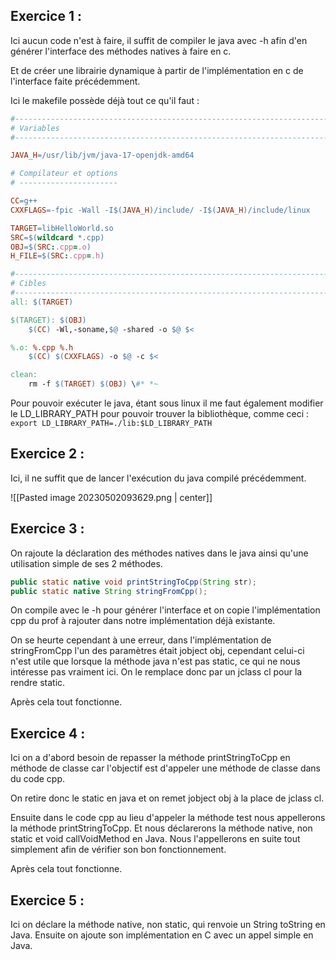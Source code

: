 ## Exercice 1 :

Ici aucun code n'est à faire, il suffit de compiler le java avec -h afin d'en générer l'interface des méthodes natives à faire en c.

Et de créer une librairie dynamique à partir de l'implémentation en c de l'interface faite précédemment.

Ici le makefile possède déjà tout ce qu'il faut :

```makefile
#---------------------------------------------------------------------------------
# Variables
#---------------------------------------------------------------------------------

JAVA_H=/usr/lib/jvm/java-17-openjdk-amd64

# Compilateur et options
# ----------------------

CC=g++
CXXFLAGS=-fpic -Wall -I$(JAVA_H)/include/ -I$(JAVA_H)/include/linux

TARGET=libHelloWorld.so
SRC=$(wildcard *.cpp)
OBJ=$(SRC:.cpp=.o)
H_FILE=$(SRC:.cpp=.h)

#---------------------------------------------------------------------------------
# Cibles
#---------------------------------------------------------------------------------
all: $(TARGET)

$(TARGET): $(OBJ)
	$(CC) -Wl,-soname,$@ -shared -o $@ $< 

%.o: %.cpp %.h
	$(CC) $(CXXFLAGS) -o $@ -c $<

clean:
	rm -f $(TARGET) $(OBJ) \#* *~

```

Pour pouvoir exécuter le java, étant sous linux il me faut également modifier le LD_LIBRARY_PATH pour pouvoir trouver la bibliothèque, comme ceci :
`export LD_LIBRARY_PATH=./lib:$LD_LIBRARY_PATH`

## Exercice 2 :

Ici, il ne suffit que de lancer l'exécution du java compilé précédemment.

![[Pasted image 20230502093629.png | center]]

## Exercice 3 :

On rajoute la déclaration des méthodes natives dans le java ainsi qu'une utilisation simple de ses 2 méthodes.
```java
public static native void printStringToCpp(String str);  
public static native String stringFromCpp();
```

On compile avec le -h pour générer l'interface et on copie l'implémentation cpp du prof à rajouter dans notre implémentation déjà existante.

On se heurte cependant à une erreur, dans l'implémentation de stringFromCpp l'un des paramètres était jobject obj, cependant celui-ci n'est utile que lorsque la méthode java n'est pas static, ce qui ne nous intéresse pas vraiment ici. On le remplace donc par un jclass cl pour la rendre static.

Après cela tout fonctionne.

## Exercice 4 :

Ici on a d'abord besoin de repasser la méthode printStringToCpp en méthode de classe car l'objectif est d'appeler une méthode de classe dans du code cpp.

On retire donc le static en java et on remet jobject obj à la place de jclass cl.

Ensuite dans le code cpp au lieu d'appeler la méthode test nous appellerons la méthode printStringToCpp. Et nous déclarerons la méthode native, non static et void callVoidMethod en Java. Nous l'appellerons en suite tout simplement afin de vérifier son bon fonctionnement.

Après cela tout fonctionne.

## Exercice 5 :

Ici on déclare la méthode native, non static, qui renvoie un String toString en Java. Ensuite on ajoute son implémentation en C avec un appel simple en Java.